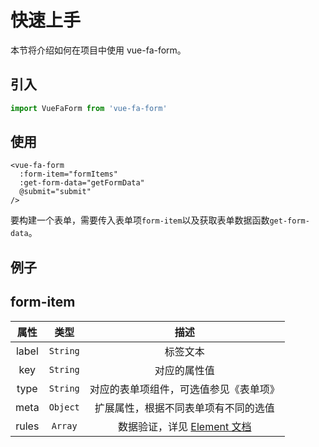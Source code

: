 # 快速上手

本节将介绍如何在项目中使用 vue-fa-form。

## 引入

```js
import VueFaForm from 'vue-fa-form'
```

## 使用

```vue
<vue-fa-form
  :form-item="formItems"
  :get-form-data="getFormData"
  @submit="submit"
/>
```

要构建一个表单，需要传入表单项`form-item`以及获取表单数据函数`get-form-data`。

## 例子

<vuep  template="#quick-start-example"></vuep>

<script v-pre type="text/x-template" id="quick-start-example">
<template>
  <vue-fa-form  :form-item="formItems"
               :get-form-data="getFormData"
               @submit="submit" />
</template>
<script>
export default {
  data: () => ({
    formItems: [
      {
        label: '文本框',
        key: 'text',
        type: 'text',
        rules: [
          {
            required: true,
            trigger: 'blur',
            message: '文本框必填'
          }
        ]
      },
      {
        label: '文本域',
        key: 'textarea',
        type: 'textarea',
        meta: {
          row: 5
        }
      },
      {
        label: '单图片',
        key: 'single_pic',
        type: 'pic',
        rules: [
          {
            required: true,
            trigger: 'blur',
            message: '单图片为必填'
          }
        ]
      },
      {
        label: '多图片',
        key: 'multi_pic',
        type: 'pic',
        meta: {
          limit: 5,
          multiple: true
        },
        rules: [
          {
            required: true,
            trigger: 'blur',
            message: '单图片为必填'
          }
        ]
      },
      {
        label: '选择',
        key: 'select',
        type: 'select',
        meta: {
          options: [
            {
              label: '选项一',
              value: 1
            },
            {
              label: '选项二',
              value: 2
            },
            {
              label: '选项三',
              value: 3
            }
          ],
          filterable: true
        },
        rules: [
          {
            required: true,
            trigger: 'change',
            message: '必须选择一个'
          }
        ]
      },
      {
        label: '单选项',
        key: 'radio',
        type: 'radio',
        meta: {
          radio_type: 'el-radio-button',
          options: [
            {
              label: '男',
              value: 0
            },
            {
              label: '女',
              value: 1
            }
          ]
        },
        rules: [
          {
            required: true,
            trigger: 'change',
            message: '必须选择一个'
          }
        ]
      },
      {
        label: '时间',
        key: 'date',
        type: 'date',
        meta: {
          control_type: 'datetime'
        },
        rules: [
          {
            required: true,
            trigger: 'blur',
            message: '时间为必填'
          }
        ]
      }
    ],
    getFormData: () => ({
      text: '',
      textarea: '',
      single_pic: '',
      multi_pic: [],
      select: '',
      radio: '',
      date: ''
    })
  }),
  methods: {
    submit(data) {
      console.log(data)
    }
  }
}
</script>

</script>

## form-item

| 属性  |   类型   |                                      描述                                      |
| :---: | :------: | :----------------------------------------------------------------------------: |
| label | `String` |                                    标签文本                                    |
|  key  | `String` |                                  对应的属性值                                  |
| type  | `String` |                     对应的表单项组件，可选值参见《表单项》                     |
| meta  | `Object` |                      扩展属性，根据不同表单项有不同的选值                      |
| rules | `Array`  | 数据验证，详见 [Element 文档](https://element.eleme.cn/#/zh-CN/component/form) |
